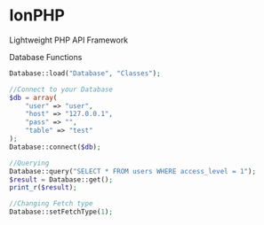 IonPHP
======

Lightweight PHP API Framework

Database Functions
```php
Database::load("Database", "Classes");

//Connect to your Database
$db = array(
    "user" => "user",
    "host" => "127.0.0.1",
    "pass" => "",
    "table" => "test"
);
Database::connect($db);

//Querying
Database::query("SELECT * FROM users WHERE access_level = 1");
$result = Database::get();
print_r($result);

//Changing Fetch type
Database::setFetchType(1);
```